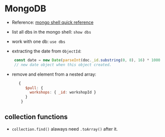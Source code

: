 # MongoDB

* Reference: [mongo shell quick reference](https://docs.mongodb.com/manual/reference/mongo-shell/)
* list all dbs in the mongo shell: `show dbs`
* work with one db: `use dbs`
* extracting the date from `ObjectId`:

  ```javascript
   const date = new Date(parseInt(doc._id.substring(0, 8), 16) * 1000); 
   // new date object when this object created.
  ```

* remove and element from a nested array:

  ```javascript
     {
        $pull: {
          workshops: { _id: workshopId }
        }
      }
  ```

## collection functions 

- `collection.find()` alaways need `.toArray()` after it.

